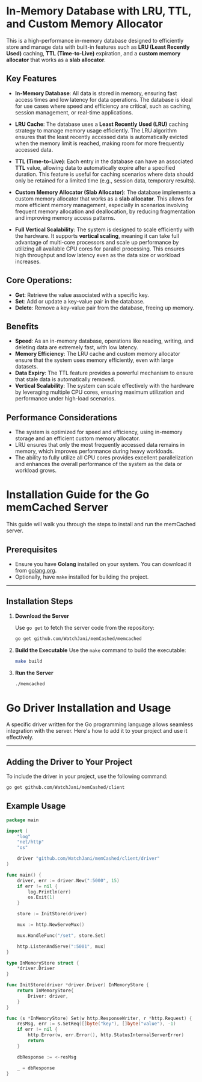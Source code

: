 # In-Memory Database with LRU, TTL, and Custom Memory Allocator

This is a high-performance in-memory database designed to efficiently store and manage data with built-in features such as **LRU (Least Recently Used)** caching, **TTL (Time-to-Live)** expiration, and a **custom memory allocator** that works as a **slab allocator**.

## Key Features

- **In-Memory Database**: All data is stored in memory, ensuring fast access times and low latency for data operations. The database is ideal for use cases where speed and efficiency are critical, such as caching, session management, or real-time applications.

- **LRU Cache**: The database uses a **Least Recently Used (LRU)** caching strategy to manage memory usage efficiently. The LRU algorithm ensures that the least recently accessed data is automatically evicted when the memory limit is reached, making room for more frequently accessed data.

- **TTL (Time-to-Live)**: Each entry in the database can have an associated **TTL** value, allowing data to automatically expire after a specified duration. This feature is useful for caching scenarios where data should only be retained for a limited time (e.g., session data, temporary results).

- **Custom Memory Allocator (Slab Allocator)**: The database implements a custom memory allocator that works as a **slab allocator**. This allows for more efficient memory management, especially in scenarios involving frequent memory allocation and deallocation, by reducing fragmentation and improving memory access patterns.

- **Full Vertical Scalability**: The system is designed to scale efficiently with the hardware. It supports **vertical scaling**, meaning it can take full advantage of multi-core processors and scale up performance by utilizing all available CPU cores for parallel processing. This ensures high throughput and low latency even as the data size or workload increases.

## Core Operations:

- **Get**: Retrieve the value associated with a specific key.
- **Set**: Add or update a key-value pair in the database.
- **Delete**: Remove a key-value pair from the database, freeing up memory.

## Benefits

- **Speed**: As an in-memory database, operations like reading, writing, and deleting data are extremely fast, with low latency.
- **Memory Efficiency**: The LRU cache and custom memory allocator ensure that the system uses memory efficiently, even with large datasets.
- **Data Expiry**: The TTL feature provides a powerful mechanism to ensure that stale data is automatically removed.
- **Vertical Scalability**: The system can scale effectively with the hardware by leveraging multiple CPU cores, ensuring maximum utilization and performance under high-load scenarios.

## Performance Considerations

- The system is optimized for speed and efficiency, using in-memory storage and an efficient custom memory allocator.
- LRU ensures that only the most frequently accessed data remains in memory, which improves performance during heavy workloads.
- The ability to fully utilize all CPU cores provides excellent parallelization and enhances the overall performance of the system as the data or workload grows.


# Installation Guide for the Go memCached Server

This guide will walk you through the steps to install and run the memCached server. 

## Prerequisites

- Ensure you have **Golang** installed on your system. You can download it from [golang.org](https://golang.org).
- Optionally, have `make` installed for building the project.

---

## Installation Steps

1. **Download the Server**

   Use `go get` to fetch the server code from the repository:
   ```bash
   go get github.com/WatchJani/memCashed/memcached
   ```

2. **Build the Executable**
	Use the `make` command to build the executable:
	```bash
    make build
    ```
3. **Run the Server**
	```bash
    ./memcached
    ```

# Go Driver Installation and Usage

A specific driver written for the Go programming language allows seamless integration with the server. Here's how to add it to your project and use it effectively.

---

## Adding the Driver to Your Project

To include the driver in your project, use the following command:

```bash
go get github.com/WatchJani/memCashed/client
```


## Example Usage

```go
package main

import (
	"log"
	"net/http"
	"os"

	driver "github.com/WatchJani/memCashed/client/driver"
)

func main() {
	driver, err := driver.New(":5000", 15)
	if err != nil {
		log.Println(err)
		os.Exit(1)
	}

	store := InitStore(driver)

	mux := http.NewServeMux()

	mux.HandleFunc("/set", store.Set)

	http.ListenAndServe(":5001", mux)
}

type InMemoryStore struct {
	*driver.Driver
}

func InitStore(driver *driver.Driver) InMemoryStore {
	return InMemoryStore{
		Driver: driver,
	}
}

func (s *InMemoryStore) Set(w http.ResponseWriter, r *http.Request) {
	resMsg, err := s.SetReq([]byte("key"), []byte("value"), -1)
	if err != nil {
		http.Error(w, err.Error(), http.StatusInternalServerError)
		return
	}

	dbResponse := <-resMsg

	_ = dbResponse
}
```